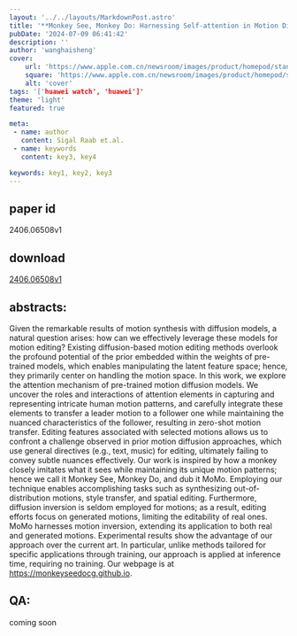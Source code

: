 ```yaml
---
layout: '../../layouts/MarkdownPost.astro'
title: '**Monkey See, Monkey Do: Harnessing Self-attention in Motion Diffusion for Zero-shot Motion Transfer**'
pubDate: '2024-07-09 06:41:42'
description: ''
author: 'wanghaisheng'
cover:
    url: 'https://www.apple.com.cn/newsroom/images/product/homepod/standard/Apple-HomePod-hero-230118_big.jpg.large_2x.jpg'
    square: 'https://www.apple.com.cn/newsroom/images/product/homepod/standard/Apple-HomePod-hero-230118_big.jpg.large_2x.jpg'
    alt: 'cover'
tags: '['huawei watch', 'huawei']' 
theme: 'light'
featured: true

meta:
 - name: author
   content: Sigal Raab et.al.
 - name: keywords
   content: key3, key4

keywords: key1, key2, key3
---
```


## paper id
2406.06508v1
## download
[2406.06508v1](http://arxiv.org/abs/2406.06508v1)
## abstracts:
Given the remarkable results of motion synthesis with diffusion models, a natural question arises: how can we effectively leverage these models for motion editing? Existing diffusion-based motion editing methods overlook the profound potential of the prior embedded within the weights of pre-trained models, which enables manipulating the latent feature space; hence, they primarily center on handling the motion space. In this work, we explore the attention mechanism of pre-trained motion diffusion models. We uncover the roles and interactions of attention elements in capturing and representing intricate human motion patterns, and carefully integrate these elements to transfer a leader motion to a follower one while maintaining the nuanced characteristics of the follower, resulting in zero-shot motion transfer. Editing features associated with selected motions allows us to confront a challenge observed in prior motion diffusion approaches, which use general directives (e.g., text, music) for editing, ultimately failing to convey subtle nuances effectively. Our work is inspired by how a monkey closely imitates what it sees while maintaining its unique motion patterns; hence we call it Monkey See, Monkey Do, and dub it MoMo. Employing our technique enables accomplishing tasks such as synthesizing out-of-distribution motions, style transfer, and spatial editing. Furthermore, diffusion inversion is seldom employed for motions; as a result, editing efforts focus on generated motions, limiting the editability of real ones. MoMo harnesses motion inversion, extending its application to both real and generated motions. Experimental results show the advantage of our approach over the current art. In particular, unlike methods tailored for specific applications through training, our approach is applied at inference time, requiring no training. Our webpage is at https://monkeyseedocg.github.io.
## QA:
coming soon
